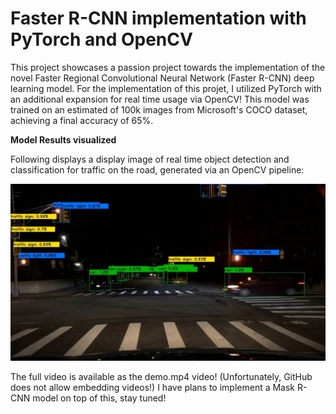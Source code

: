 # Faster R-CNN implementation with PyTorch and OpenCV

This project showcases a passion project towards the implementation of the novel Faster Regional Convolutional Neural Network (Faster R-CNN) deep learning model. For the implementation of this projet, I utilized PyTorch with an additional expansion for real time usage via OpenCV! This model was trained on an estimated of 100k images from Microsoft's COCO dataset, achieving a final accuracy of 65%.

**Model Results visualized**

Following displays a display image of real time object detection and classification for traffic on the road, generated via an OpenCV pipeline:

![Demo Image](./F-R-CNN_demo-0.jpg)

The full video is available as the demo.mp4 video! (Unfortunately, GitHub does not allow embedding videos!)
I have plans to implement a Mask R-CNN model on top of this, stay tuned!



